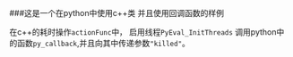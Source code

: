 ###这是一个在python中使用c++类 并且使用回调函数的样例

在c++的耗时操作```actionFunc```中，
启用线程```PyEval_InitThreads```
调用python中的函数```py_callback```,并且向其中传递参数```"killed"```。


